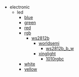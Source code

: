* electronic
  * led
    * [blue](electronic/led/blue)
    * [green](electronic/led/blue/green)
    * [red](electronic/led/blue/green/red)
    * [rgb](electronic/led/blue/green/red/rgb)
      * [ws2812b](electronic/led/blue/green/red/rgb/ws2812b)
        * [worldsemi](worldsemi)
          * [ws2812b_b_w](ws2812b_b_w)
        * [xinglight](xinglight)
          * [1010rgbc](1010rgbc)
    * [white](electronic/led/blue/green/red/rgb/ws2812b/worldsemi/xinglight/white)
    * [yellow](electronic/led/blue/green/red/rgb/ws2812b/worldsemi/xinglight/white/yellow)
